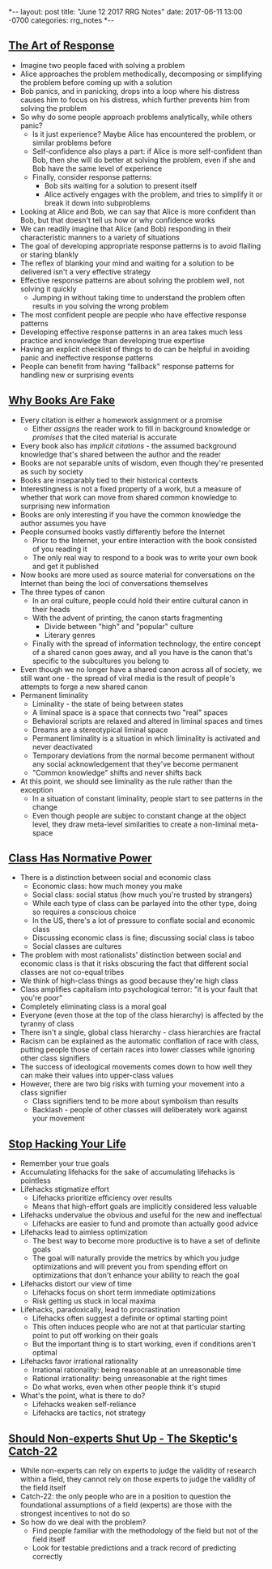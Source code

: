 *--
layout: post
title: "June 12 2017 RRG Notes"
date: 2017-06-11 13:00 -0700
categories: rrg_notes
*--

## [The Art of Response](http://mindingourway.com/the-art-of-response/)
* Imagine two people faced with solving a problem
* Alice approaches the problem methodically, decomposing or simplifying the problem before coming up with a solution
* Bob panics, and in panicking, drops into a loop where his distress causes him to focus on his distress, which further prevents him from solving the problem
* So why do some people approach problems analytically, while others panic?
  * Is it just experience? Maybe Alice has encountered the problem, or similar problems before
  * Self-confidence also plays a part: if Alice is more self-confident than Bob, then she will do better at solving the problem, even if she and Bob have the same level of experience
  * Finally, consider response patterns:
    * Bob sits waiting for a solution to present itself
    * Alice actively engages with the problem, and tries to simplify it or break it down into subproblems
* Looking at Alice and Bob, we can say that Alice is more confident than Bob, but that doesn't tell us how or why confidence works
* We can readily imagine that Alice (and Bob) responding in their characteristic manners to a variety of situations
* The goal of developing appropriate response patterns is to avoid flailing or staring blankly
* The reflex of blanking your mind and waiting for a solution to be delivered isn't a very effective strategy
* Effective response patterns are about solving the problem well, not solving it quickly
  * Jumping in without taking time to understand the problem often results in you solving the wrong problem
* The most confident people are people who have effective response patterns
* Developing effective response patterns in an area takes much less practice and knowledge than developing true expertise
* Having an explicit checklist of things to do can be helpful in avoiding panic and ineffective response patterns
* People can benefit from having "fallback" response patterns for handling new or surprising events

## [Why Books Are Fake](https://www.ribbonfarm.com/2017/06/01/why-books-are-fake/)
* Every citation is either a homework assignment or a promise
  * Either *assigns* the reader work to fill in background knowledge or *promises* that the cited material is accurate
* Every book also has *implicit citations* - the assumed background knowledge that's shared between the author and the reader
* Books are not separable units of wisdom, even though they're presented as such by society
* Books are inseparably tied to their historical contexts
* Interestingness is not a fixed property of a work, but a measure of whether that work can move from shared common knowledge to surprising new information
* Books are only interesting if you have the common knowledge the author assumes you have
* People consumed books vastly differently before the Internet
  * Prior to the Internet, your entire interaction with the book consisted of you reading it
  * The only real way to respond to a book was to write your own book and get it published
* Now books are more used as source material for conversations on the Internet than being the loci of conversations themselves
* The three types of canon
  * In an oral culture, people could hold their entire cultural canon in their heads
  * With the advent of printing, the canon starts fragmenting
    * Divide between "high" and "popular" culture
    * Literary genres
  * Finally with the spread of information technology, the entire concept of a shared canon goes away, and all you have is the canon that's specific to the subcultures you belong to
* Even though we no longer have a shared canon across all of society, we still want one - the spread of viral media is the result of people's attempts to forge a new shared canon
* Permanent liminality
  * Liminality - the state of being between states
  * A liminal space is a space that connects two "real" spaces
  * Behavioral scripts are relaxed and altered in liminal spaces and times
  * Dreams are a stereotypical liminal space
  * Permanent liminality is a situation in which liminality is activated and never deactivated
  * Temporary deviations from the normal become permanent without any social acknowledgement that they've become permanent
  * "Common knowledge" shifts and never shifts back
* At this point, we should see liminality as the rule rather than the exception
  * In a situation of constant liminality, people start to see patterns in the change
  * Even though people are subjec to constant change at the object level, they draw meta-level similarities to create a non-liminal meta-space

## [Class Has Normative Power](https://bambamramfan.tumblr.com/post/154054812092/class-has-normative-power)
* There is a distinction between social and economic class
  * Economic class: how much money you make
  * Social class: social status (how much you're trusted by strangers)
  * While each type of class can be parlayed into the other type, doing so requires a conscious choice
  * In the US, there's a lot of pressure to conflate social and economic class
  * Discussing economic class is fine; discussing social class is taboo
  * Social classes are cultures
* The problem with most rationalists' distinction between social and economic class is that it risks obscuring the fact that different social classes are not co-equal tribes
* We think of high-class things as good because they're high class
* Class amplifies capitalism into psychological terror: "it is your fault that you're poor"
* Completely eliminating class is a moral goal
* Everyone (even those at the top of the class hierarchy) is affected by the tyranny of class
* There isn't a single, global class hierarchy - class hierarchies are fractal
* Racism can be explained as the automatic conflation of race with class, putting people those of certain races into lower classes while ignoring other class signifiers
* The success of ideological movements comes down to how well they can make their values into upper-class values
* However, there are two big risks with turning your movement into a class signifier
  * Class signifiers tend to be more about symbolism than results
  * Backlash - people of other classes will deliberately work against your movement

## [Stop Hacking Your Life](http://www.artofmanliness.com/2015/04/13/stop-hacking-your-life/)
* Remember your true goals
* Accumulating lifehacks for the sake of accumulating lifehacks is pointless
* Lifehacks stigmatize effort
  * Lifehacks prioritize efficiency over results
  * Means that high-effort goals are implicitly considered less valuable
* Lifehacks undervalue the obvious and useful for the new and ineffectual
  * Lifehacks are easier to fund and promote than actually good advice
* Lifehacks lead to aimless optimization
  * The best way to become more productive is to have a set of definite goals
  * The goal will naturally provide the metrics by which you judge optimizations and will prevent you from spending effort on optimizations that don't enhance your ability to reach the goal
* Lifehacks distort our view of time
  * Lifehacks focus on short term immediate optimizations
  * Risk getting us stuck in local maxima
* Lifehacks, paradoxically, lead to procrastination
  * Lifehacks often suggest a definite or optimal starting point
  * This often induces people who are not at that particular starting point to put off working on their goals
  * But the important thing is to start working, even if conditions aren't optimal
* Lifehacks favor irrational rationality
  * Irrational rationality: being reasonable at an unreasonable time
  * Rational irrationality: being unreasonable at the right times
  * Do what works, even when other people think it's stupid
* What's the point, what is there to do?
  * Lifehacks weaken self-reliance
  * Lifehacks are tactics, not strategy

## [Should Non-experts Shut Up - The Skeptic's Catch-22](http://rationallyspeaking.blogspot.com/2010/07/should-non-experts-shut-up-skeptics_14.html)
* While non-experts can rely on experts to judge the validity of research within a field, they cannot rely on those experts to judge the validity of the field itself
* Catch-22: the only people who are in a position to question the foundational assumptions of a field (experts) are those with the strongest incentives to not do so
* So how do we deal with the problem?
  * Find people familiar with the methodology of the field but not of the field itself
  * Look for testable predictions and a track record of predicting correctly
